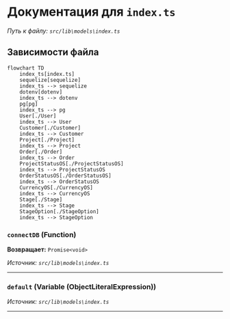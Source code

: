 # Документация для `index.ts`

*Путь к файлу: `src/lib\models\index.ts`*

## Зависимости файла

```mermaid
flowchart TD
    index_ts[index.ts]
    sequelize[sequelize]
    index_ts --> sequelize
    dotenv[dotenv]
    index_ts --> dotenv
    pg[pg]
    index_ts --> pg
    User[./User]
    index_ts --> User
    Customer[./Customer]
    index_ts --> Customer
    Project[./Project]
    index_ts --> Project
    Order[./Order]
    index_ts --> Order
    ProjectStatusOS[./ProjectStatusOS]
    index_ts --> ProjectStatusOS
    OrderStatusOS[./OrderStatusOS]
    index_ts --> OrderStatusOS
    CurrencyOS[./CurrencyOS]
    index_ts --> CurrencyOS
    Stage[./Stage]
    index_ts --> Stage
    StageOption[./StageOption]
    index_ts --> StageOption
```

### `connectDB` (Function)

**Возвращает:** `Promise<void>`

*Источник: `src/lib\models\index.ts`*

---
### `default` (Variable (ObjectLiteralExpression))

*Источник: `src/lib\models\index.ts`*

---
